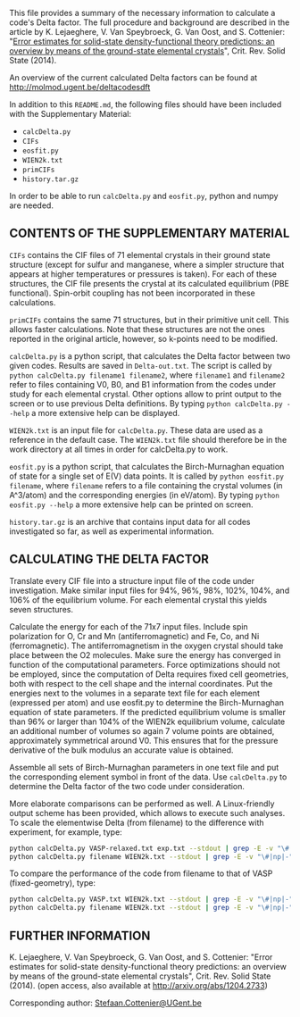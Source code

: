 This file provides a summary of the necessary information to calculate a code's Delta factor. The full procedure and background are described in the article by K. Lejaeghere, V. Van Speybroeck, G. Van Oost, and S. Cottenier: "[Error estimates for solid-state density-functional theory predictions: an overview by means of the ground-state elemental crystals](http://dx.doi.org/10.1080/10408436.2013.772503)", Crit. Rev. Solid State (2014).

An overview of the current calculated Delta factors can be found at http://molmod.ugent.be/deltacodesdft

In addition to this `README.md`, the following files should have been included with the Supplementary Material:
- `calcDelta.py`
- `CIFs`
- `eosfit.py`
- `WIEN2k.txt`
- `primCIFs`
- `history.tar.gz`

In order to be able to run `calcDelta.py` and `eosfit.py`, python and numpy are needed.

CONTENTS OF THE SUPPLEMENTARY MATERIAL
--------------------------------------

`CIFs` contains the CIF files of 71 elemental crystals in their ground state structure (except for sulfur and manganese, where a simpler structure that appears at higher temperatures or pressures is taken). For each of these structures, the CIF file presents the crystal at its calculated equilibrium (PBE functional). Spin-orbit coupling has not been incorporated in these calculations.

`primCIFs` contains the same 71 structures, but in their primitive unit cell. This allows faster calculations. Note that these structures are not the ones reported in the original article, however, so k-points need to be modified.

`calcDelta.py` is a python script, that calculates the Delta factor between two given codes. Results are saved in `Delta-out.txt`. The script is called by `python calcDelta.py filename1 filename2`, where `filename1` and `filename2` refer to files containing V0, B0, and B1 information from the codes under study for each elemental crystal. Other options allow to print output to the screen or to use previous Delta definitions. By typing `python calcDelta.py --help` a more extensive help can be displayed.

`WIEN2k.txt` is an input file for `calcDelta.py`. These data are used as a reference in the default case. The `WIEN2k.txt` file should therefore be in the work directory at all times in order for calcDelta.py to work.

`eosfit.py` is a python script, that calculates the Birch-Murnaghan equation of state for a single set of E(V) data points. It is called by `python eosfit.py filename`, where `filename` refers to a file containing the crystal volumes (in A^3/atom) and the corresponding energies (in eV/atom). By typing `python eosfit.py --help` a more extensive help can be printed on screen.

`history.tar.gz` is an archive that contains input data for all codes investigated so far, as well as experimental information.

CALCULATING THE DELTA FACTOR
----------------------------

Translate every CIF file into a structure input file of the code under investigation. Make similar input files for 94%, 96%, 98%, 102%, 104%, and 106% of the equilibrium volume. For each elemental crystal this yields seven structures.

Calculate the energy for each of the 71x7 input files. Include spin polarization for O, Cr and Mn (antiferromagnetic) and Fe, Co, and Ni (ferromagnetic). The antiferromagnetism in the oxygen crystal should take place between the O2 molecules. Make sure the energy has converged in function of the computational parameters. Force optimizations should not be employed, since the computation of Delta requires fixed cell geometries, both with respect to the cell shape and the internal coordinates. Put the energies next to the volumes in a separate text file for each element (expressed per atom) and use eosfit.py to determine the Birch-Murnaghan equation of state parameters. If the predicted equilibrium volume is smaller than 96% or larger than 104% of the WIEN2k equilibrium volume, calculate an additional number of volumes so again 7 volume points are obtained, approximately symmetrical around V0. This ensures that for the pressure derivative of the bulk modulus an accurate value is obtained.

Assemble all sets of Birch-Murnaghan parameters in one text file and put the corresponding element symbol in front of the data. Use `calcDelta.py` to determine the Delta factor of the two code under consideration.

More elaborate comparisons can be performed as well. A Linux-friendly output scheme has been provided, which allows to execute such analyses. To scale the elementwise Delta (from filename) to the difference with experiment, for example, type:
```bash
python calcDelta.py VASP-relaxed.txt exp.txt --stdout | grep -E -v "\#|np|-" > test.txt
python calcDelta.py filename WIEN2k.txt --stdout | grep -E -v "\#|np|-" | join test.txt - | grep -v "N/A" | awk '{print $1, $3/$2*100}' | sort -n -k 2
```

To compare the performance of the code from filename to that of VASP (fixed-geometry), type:
```bash
python calcDelta.py VASP.txt WIEN2k.txt --stdout | grep -E -v "\#|np|-" > test.txt
python calcDelta.py filename WIEN2k.txt --stdout | grep -E -v "\#|np|-" | join test.txt - | grep -v "N/A" | awk '{print $1, $3/$2}' | sort -n -k 2
```

FURTHER INFORMATION
-------------------

K. Lejaeghere, V. Van Speybroeck, G. Van Oost, and S. Cottenier: "Error estimates for solid-state density-functional theory predictions: an overview by means of the ground-state elemental crystals", Crit. Rev. Solid State (2014). (open access, also available at <http://arxiv.org/abs/1204.2733>)

Corresponding author: <Stefaan.Cottenier@UGent.be>
